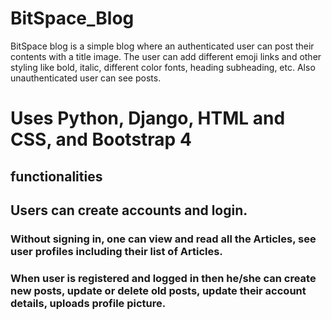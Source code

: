 # BitSpace_Blog
BitSpace blog is a simple blog where an authenticated user can post their contents with a title image. The user can add different emoji links and other styling like bold, italic, different color fonts, heading subheading, etc. Also unauthenticated user can see posts.
# Uses Python, Django, HTML and CSS, and Bootstrap 4
 ## functionalities 
 ## Users can create accounts and login.
### Without signing in, one can view and read all the Articles, see user profiles including their list of Articles.
### When user is registered and logged in then he/she can create new posts, update or delete old posts, update their account details, uploads profile picture.
